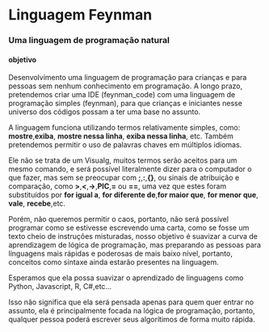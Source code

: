 # Linguagem Feynman
### Uma linguagem de programação natural

#### objetivo  

Desenvolvimento uma linguagem de programação para crianças e para pessoas sem nenhum conhecimento em programação. A longo prazo, pretendemos criar uma IDE (feynman_code) com uma linguagem de programação simples (feynman), para que crianças e iniciantes nesse universo dos códigos possam a ter uma base no assunto. 

A linguagem funciona utilizando termos relativamente simples, como: **mostre**,**exiba**, **mostre nessa linha**, **exiba nessa linha**, etc. Também pretendemos permitir o uso de palavras chaves em múltiplos idiomas.

Ele não se trata de um Visualg, muitos termos serão aceitos para um mesmo comando, e será possível literalmente dizer para o computador o que fazer, mas sem se preocupar com **;**,**:**,**{}**, ou sinais de atribuição e comparação, como **>**,**<**,**->**,**PIC**,**=** ou **==**, uma vez que estes foram substituídos por **for igual a**, **for diferente de**,**for maior que**, **for menor que**, **vale**, **recebe**,etc.

Porém, não queremos permitir o caos, portanto, não será possível programar como se estivesse escrevendo uma carta, como se fosse um texto cheio de instruções misturadas, nosso objetivo é suavizar a curva de aprendizagem de lógica de programação, mas preparando as pessoas para linguagens mais rápidas e poderosas de mais baixo nível, portanto, conceitos como sintaxe ainda estarão presentes na linguagem.

Esperamos que ela possa suavizar o aprendizado de linguagens como Python, Javascript, R, C#,etc...

Isso não significa que ela será pensada apenas para quem quer entrar no assunto, ela é principalmente focada na lógica de programação, portanto, qualquer pessoa poderá escrever seus algorítimos de forma muito rápida.
